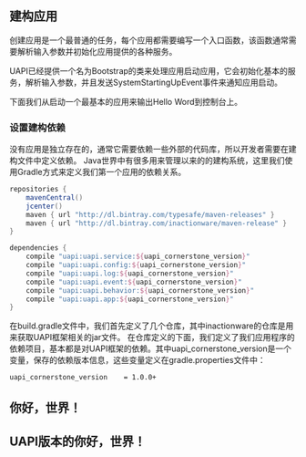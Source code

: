 ## 建构应用
创建应用是一个最普通的任务，每个应用都需要编写一个入口函数，该函数通常需要解析输入参数并初始化应用提供的各种服务。

UAPI已经提供一个名为Bootstrap的类来处理应用启动应用，它会初始化基本的服务，解析输入参数，并且发送SystemStartingUpEvent事件来通知应用启动。

下面我们从启动一个最基本的应用来输出Hello Word到控制台上。

### 设置建构依赖
没有应用是独立存在的，通常它需要依赖一些外部的代码库，所以开发者需要在建构文件中定义依赖。
Java世界中有很多用来管理以来的的建构系统，这里我们使用Gradle方式来定义我们第一个应用的依赖关系。
```gradle
repositories {
    mavenCentral()
    jcenter()
    maven { url "http://dl.bintray.com/typesafe/maven-releases" }
    maven { url "http://dl.bintray.com/inactionware/maven-release" }
}

dependencies {
    compile "uapi:uapi.service:${uapi_cornerstone_version}"
    compile "uapi:uapi.config:${uapi_cornerstone_version}"
    compile "uapi:uapi.log:${uapi_cornerstone_version}"
    compile "uapi:uapi.event:${uapi_cornerstone_version}"
    compile "uapi:uapi.behavior:${uapi_cornerstone_version}"
    compile "uapi:uapi.app:${uapi_cornerstone_version}"
}
```
在build.gradle文件中，我们首先定义了几个仓库，其中inactionware的仓库是用来获取UAPI框架相关的jar文件。
在仓库定义的下面，我们定义了我们应用程序的依赖项目，基本都是对UAPI框架的依赖。其中uapi_cornerstone_version是一个变量，保存的依赖版本信息，这些变量定义在gradle.properties文件中：
```properties
uapi_cornerstone_version    = 1.0.0+
```

## 你好，世界！

## UAPI版本的你好，世界！
